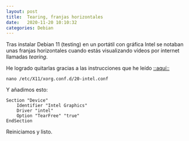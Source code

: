 ```yaml
---
layout: post
title:  Tearing, franjas horizontales
date:   2020-11-20 10:10:32
categories: Debian
---
```

Tras instalar Debian 11 (testing) en un portátil con gráfica Intel se notaban unas franjas horizontales cuando estás visualizando vídeos por internet llamadas *tearing*.

He logrado quitarlas gracias a las instrucciones que he leído [::aquí::](https://www.sololinux.es/que-es-el-screen-tearing-y-como-solucionarlo/)


`nano /etc/X11/xorg.conf.d/20-intel.conf`

Y añadimos esto:

	Section "Device"
		Identifier "Intel Graphics"
		Driver "intel"
		Option "TearFree" "true"
	EndSection

Reiniciamos y listo.